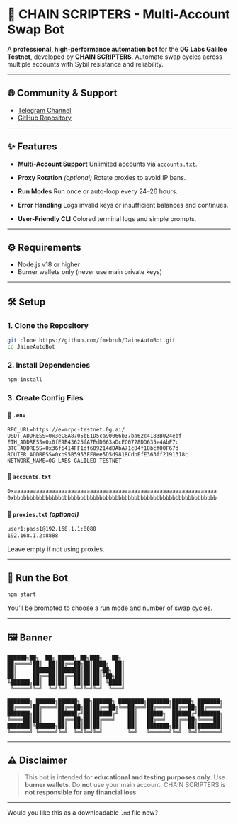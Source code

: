 

# 🔁 CHAIN SCRIPTERS - Multi-Account Swap Bot

A **professional, high-performance automation bot** for the **0G Labs Galileo Testnet**, developed by **CHAIN SCRIPTERS**.
Automate swap cycles across multiple accounts with Sybil resistance and reliability.

---

## 🌐 Community & Support

* [Telegram Channel](https://t.me/ChainScripters)
* [GitHub Repository](https://github.com/fmebruh/JaineAutoBot)

---

## ✨ Features

* **Multi-Account Support**
  Unlimited accounts via `accounts.txt`.

* **Proxy Rotation** *(optional)*
  Rotate proxies to avoid IP bans.

* **Run Modes**
  Run once or auto-loop every 24–26 hours.

* **Error Handling**
  Logs invalid keys or insufficient balances and continues.

* **User-Friendly CLI**
  Colored terminal logs and simple prompts.

---

## ⚙️ Requirements

* Node.js v18 or higher
* Burner wallets only (never use main private keys)

---

## 🛠️ Setup

### 1. Clone the Repository

```bash
git clone https://github.com/fmebruh/JaineAutoBot.git
cd JaineAutoBot
```

### 2. Install Dependencies

```bash
npm install
```

### 3. Create Config Files

#### 📄 `.env`

```env
RPC_URL=https://evmrpc-testnet.0g.ai/
USDT_ADDRESS=0x3eC8A8705bE1D5ca90066b37ba62c4183B024ebf
ETH_ADDRESS=0x0fE9B43625fA7EdD663aDcEC0728DD635e4AbF7c
BTC_ADDRESS=0x36f6414FF1df609214dDAbA71c84f18bcf00F67d
ROUTER_ADDRESS=0xb95B5953FF8ee5D5d9818CdbEfE363ff2191318c
NETWORK_NAME=0G LABS GALILEO TESTNET
```

#### 📄 `accounts.txt`

```txt
0xaaaaaaaaaaaaaaaaaaaaaaaaaaaaaaaaaaaaaaaaaaaaaaaaaaaaaaaaaaaaaaaa
0xbbbbbbbbbbbbbbbbbbbbbbbbbbbbbbbbbbbbbbbbbbbbbbbbbbbbbbbbbbbbbbbb
```

#### 📄 `proxies.txt` *(optional)*

```txt
user1:pass1@192.168.1.1:8080
192.168.1.2:8888
```

Leave empty if not using proxies.

---

## 🚀 Run the Bot

```bash
npm start
```

You’ll be prompted to choose a run mode and number of swap cycles.

---

## 🖼️ Banner

```
██████╗██╗  ██╗ █████╗ ██╗███╗   ██╗                               
██╔════╝██║  ██║██╔══██╗██║████╗  ██║                               
██║     ███████║███████║██║██╔██╗ ██║                               
██║     ██╔══██║██╔══██║██║██║╚██╗██║                               
╚██████╗██║  ██║██║  ██║██║██║ ╚████║                               
 ╚═════╝╚═╝  ╚═╝╚═╝  ╚═╝╚═╝╚═╝  ╚═══╝                               

███████╗ ██████╗██████╗ ██╗██████╗ ████████╗███████╗██████╗ ███████╗
██╔════╝██╔════╝██╔══██╗██║██╔══██╗╚══██╔══╝██╔════╝██╔══██╗██╔════╝
███████╗██║     ██████╔╝██║██████╔╝   ██║   █████╗  ██████╔╝███████╗
╚════██║██║     ██╔══██╗██║██╔═══╝    ██║   ██╔══╝  ██╔══██╗╚════██║
███████║╚██████╗██║  ██║██║██║        ██║   ███████╗██║  ██║███████║
╚══════╝ ╚═════╝╚═╝  ╚═╝╚═╝╚═╝        ╚═╝   ╚══════╝╚═╝  ╚═╝╚══════╝
```

---

## ⚠️ Disclaimer

> This bot is intended for **educational and testing purposes only**.
> Use **burner wallets**. Do **not** use your main account.
> CHAIN SCRIPTERS is **not responsible for any financial loss**.

---

Would you like this as a downloadable `.md` file now?
